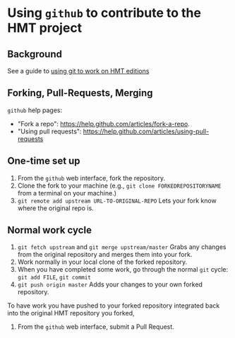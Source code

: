 # Using `github` to contribute to the HMT project

## Background ##


See a guide to [using git to work on HMT editions](basic-git.html)


## Forking, Pull-Requests, Merging ##

 `github` help pages:

-  "Fork a repo": <https://help.github.com/articles/fork-a-repo>.
- "Using pull requests":  <https://help.github.com/articles/using-pull-requests>


## One-time set up
1. From the `github` web interface, fork the repository.
1. Clone the fork to your machine (e.g., `git clone FORKEDREPOSITORYNAME` from a terminal on your machine.)
1. `git remote add upstream URL-TO-ORIGINAL-REPO` Lets your fork know where the original repo is.


## Normal work cycle ##


1. `git fetch upstream` and `git merge upstream/master` Grabs any changes from the original repository and merges them into your fork.
1. Work normally in your local clone of the forked repository.
1. When you have completed some work, go through the normal `git` cycle:   `git add FILE`, `git commit`
1. `git push origin master` Adds  your changes to your own forked repository.

To have work you have pushed to your forked repository integrated back into the original HMT repository you forked,

1. From the `github` web interface, submit a Pull Request.
